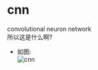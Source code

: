 # cnn 
convolutional neuron network  
所以这是什么啊?  
- 如图:  
![cnn](http://img01.sogoucdn.com/app/a/100520146/2075721355119d100491fb1e23dca769)